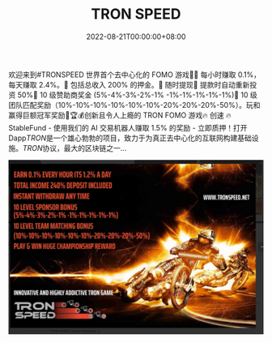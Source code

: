 ﻿---
title: "TRON SPEED"
description: "世界上第一个去中心化的 FOMO 游戏。每天赚取 2.4%。"
date: 2022-08-21T00:00:00+08:00
lastmod: 2022-08-21T00:00:00+08:00
draft: false
authors: ["boogArno"]
featuredImage: "tron-speed.png"
tags: ["High risk","TRON SPEED"]
categories: ["nfts"]
nfts: ["High risk"]
blockchain: "TRON"
website: "https://dappradar.com/deeplink/5394"
twitter: "https://twitter.com/tronspeed"
discord: ""
telegram: ""
github: ""
youtube: ""
twitch: ""
facebook: ""
instagram: ""
reddit: ""
medium: ""
steam: ""
gitbook: ""
googleplay: ""
appstore: ""
status: "Live"
weight: 
lightgallery: true
toc: true
pinned: false
recommend: false
recommend1: false
---
欢迎来到#TRONSPEED 世界首个去中心化的 FOMO 游戏🙏🚀 每小时赚取 0.1%，每天赚取 2.4%。🚀 包括总收入 200% 的押金。🚀 随时提现🚀 提款时自动重新投资 50%🚀 10 级赞助商奖金
(5%-4%-3%-2%-1% -1%-1%-1%-1%-1%)🚀 10 级团队匹配奖励（10%-10%-10%-10%-10%-10%-20%-20%-20%-50%）。玩和赢得巨额冠军奖励🎯🏆💰创新且令人上瘾的 TRON FOMO 游戏🔥 创速 🔥StableFund - 使用我们的 AI 交易机器人赚取 1.5% 的奖励 - 立即质押！打开 Dapp*TRON*是一个雄心勃勃的项目，致力于为真正去中心化的互联网构建基础设施。*TRON*协议，最大的区块链之一...

![1](1.jpg)